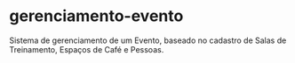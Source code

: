 # gerenciamento-evento
 Sistema de gerenciamento de um Evento, baseado no cadastro de Salas de Treinamento, Espaços de Café e Pessoas.
